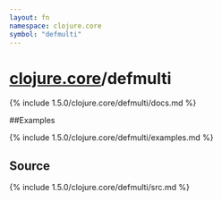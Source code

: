 ```yaml
---
layout: fn
namespace: clojure.core
symbol: "defmulti"
---
```


# [clojure.core](../)/defmulti

{% include 1.5.0/clojure.core/defmulti/docs.md %}

##Examples

{% include 1.5.0/clojure.core/defmulti/examples.md %}
## Source
{% include 1.5.0/clojure.core/defmulti/src.md %}

